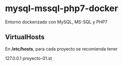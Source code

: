 # mysql-mssql-php7-docker
Entorno dockerizado con MySQL, MS-SQL y PHP7



## VirtualHosts

En **/etc/hosts**, para cada proyecto se recomienda tener

127.0.0.1 proyecto-01.st
